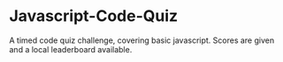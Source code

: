 # Javascript-Code-Quiz
A timed code quiz challenge, covering basic javascript. Scores are given and a local leaderboard available.
